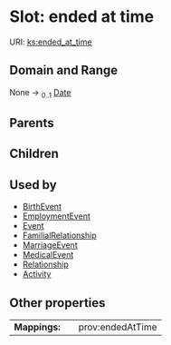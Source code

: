 
# Slot: ended at time




URI: [ks:ended_at_time](https://w3id.org/linkml/tests/kitchen_sink/ended_at_time)


## Domain and Range

None &#8594;  <sub>0..1</sub> [Date](types/Date.md)

## Parents


## Children


## Used by

 * [BirthEvent](BirthEvent.md)
 * [EmploymentEvent](EmploymentEvent.md)
 * [Event](Event.md)
 * [FamilialRelationship](FamilialRelationship.md)
 * [MarriageEvent](MarriageEvent.md)
 * [MedicalEvent](MedicalEvent.md)
 * [Relationship](Relationship.md)
 * [Activity](Activity.md)

## Other properties

|  |  |  |
| --- | --- | --- |
| **Mappings:** | | prov:endedAtTime |

